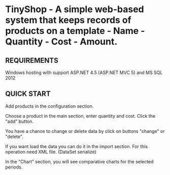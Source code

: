# TinyShop - A simple web-based system that keeps records of products on a template - Name - Quantity - Cost - Amount.

REQUIREMENTS
------------
Windows hosting with support ASP.NET 4.5 (ASP.NET MVC 5) and MS SQL 2012

QUICK START
-----------
Add products in the configuration section.

Choose a product in the main section, enter quantity and cost. Click the "add" button.

You have a chance to change or delete data by click on buttons "change" or "delete".

If you want load the data you can do it in the import section. For this operation need XML file. (DataSet serialize)

In the "Chart" section, you will see comparative charts for the selected periods.